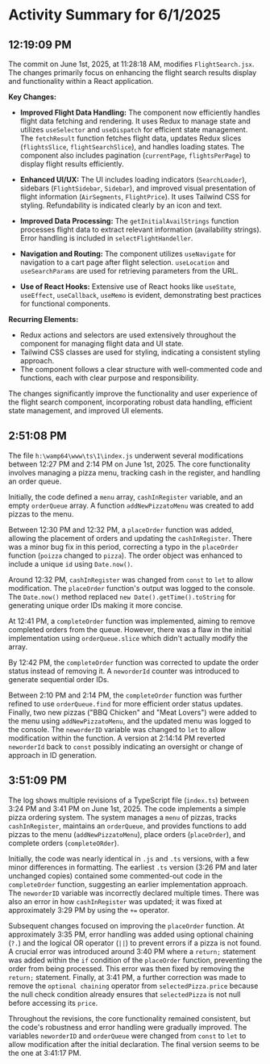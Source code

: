 # Activity Summary for 6/1/2025

## 12:19:09 PM
The commit on June 1st, 2025, at 11:28:18 AM, modifies `FlightSearch.jsx`.  The changes primarily focus on enhancing the flight search results display and functionality within a React application.

**Key Changes:**

* **Improved Flight Data Handling:** The component now efficiently handles flight data fetching and rendering.  It uses Redux to manage state and utilizes `useSelector` and `useDispatch` for efficient state management.  The `fetchResult` function fetches flight data, updates Redux slices (`flightsSlice`, `flightSearchSlice`), and handles loading states. The component also includes pagination (`currentPage`, `flightsPerPage`) to display flight results efficiently.

* **Enhanced UI/UX:**  The UI includes loading indicators (`SearchLoader`), sidebars (`FlightSidebar`, `Sidebar`), and improved visual presentation of flight information (`AirSegments`, `FlightPrice`).  It uses Tailwind CSS for styling.  Refundability is indicated clearly by an icon and text.

* **Improved Data Processing:** The `getInitialAvailStrings` function processes flight data to extract relevant information (availability strings).  Error handling is included in `selectFlightHandeller`.

* **Navigation and Routing:** The component utilizes `useNavigate` for navigation to a cart page after flight selection. `useLocation` and `useSearchParams` are used for retrieving parameters from the URL.

* **Use of React Hooks:** Extensive use of React hooks like `useState`, `useEffect`, `useCallback`, `useMemo` is evident, demonstrating best practices for functional components.

**Recurring Elements:**

* Redux actions and selectors are used extensively throughout the component for managing flight data and UI state.
* Tailwind CSS classes are used for styling, indicating a consistent styling approach.
* The component follows a clear structure with well-commented code and functions, each with clear purpose and responsibility.


The changes significantly improve the functionality and user experience of the flight search component, incorporating robust data handling, efficient state management, and improved UI elements.


## 2:51:08 PM
The file `h:\wamp64\www\ts\1\index.js` underwent several modifications between 12:27 PM and 2:14 PM on June 1st, 2025.  The core functionality involves managing a pizza menu, tracking cash in the register, and handling an order queue.

Initially, the code defined a `menu` array, `cashInRegister` variable, and an empty `orderQueue` array.  A function `addNewPizzatoMenu` was created to add pizzas to the menu.

Between 12:30 PM and 12:32 PM, a `placeOrder` function was added, allowing the placement of orders and updating the `cashInRegister`.  There was a minor bug fix in this period, correcting a typo in the `placeOrder` function (`poizza` changed to `pizza`).  The order object was enhanced to include a unique `id` using `Date.now()`.

Around 12:32 PM, `cashInRegister` was changed from `const` to `let` to allow modification.  The `placeOrder` function's output was logged to the console. The `Date.now()` method replaced  `new Date().getTime().toString` for generating unique order IDs making it more concise.

At 12:41 PM, a `completeOrder` function was implemented, aiming to remove completed orders from the queue. However, there was a flaw in the initial implementation using `orderQueue.slice` which didn't actually modify the array.

By 12:42 PM, the `completeOrder` function was corrected to update the order status instead of removing it. A `neworderId` counter was introduced to generate sequential order IDs.

Between 2:10 PM and 2:14 PM, the `completeOrder` function was further refined to use `orderQueue.find` for more efficient order status updates.  Finally, two new pizzas ("BBQ Chicken" and "Meat Lovers") were added to the menu using `addNewPizzatoMenu`, and the updated menu was logged to the console.  The `neworderID` variable was changed to `let` to allow modification within the function.  A version at 2:14:14 PM reverted `neworderId` back to `const` possibly indicating an oversight or change of approach in ID generation.


## 3:51:09 PM
The log shows multiple revisions of a TypeScript file (`index.ts`)  between 3:24 PM and 3:41 PM on June 1st, 2025.  The code implements a simple pizza ordering system.  The system manages a `menu` of pizzas, tracks `cashInRegister`, maintains an `orderQueue`, and provides functions to add pizzas to the menu (`addNewPizzatoMenu`), place orders (`placeOrder`), and complete orders (`completeORder`).

Initially, the code was nearly identical in `.js` and `.ts` versions, with a few minor differences in formatting.  The earliest `.ts` version (3:26 PM and later unchanged copies) contained some commented-out code in the `completeOrder` function, suggesting an earlier implementation approach.  The `neworderID` variable was incorrectly declared multiple times.  There was also an error in how `cashInRegister` was updated; it was fixed at approximately 3:29 PM by using the `+=` operator.

Subsequent changes focused on improving the `placeOrder` function.  At approximately 3:35 PM, error handling was added using optional chaining (`?.`) and the logical OR operator (`||`) to prevent errors if a pizza is not found. A crucial error was introduced around 3:40 PM where a `return;` statement was added within the `if` condition of the `placeOrder` function, preventing the order from being processed. This error was then fixed by removing the `return;` statement.  Finally, at 3:41 PM, a further correction was made to remove the `optional chaining` operator from `selectedPizza.price` because the null check condition already ensures that `selectedPizza` is not null before accessing its `price`.

Throughout the revisions, the core functionality remained consistent, but the code's robustness and error handling were gradually improved. The variables `neworderID` and `orderQueue` were changed from `const` to `let` to allow modification after the initial declaration.  The final version seems to be the one at 3:41:17 PM.
